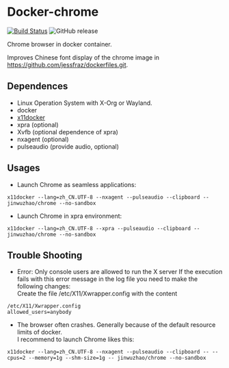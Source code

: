 # Docker-chrome

[![Build Status](https://travis-ci.org/JinWuZhao/docker-chrome.svg?branch=master)](https://travis-ci.org/JinWuZhao/docker-chrome) ![GitHub release](https://img.shields.io/github/tag/JinWuZhao/docker-chrome.svg)

Chrome browser in docker container.  

Improves Chinese font display of the chrome image in https://github.com/jessfraz/dockerfiles.git.  


## Dependences
- Linux Operation System with X-Org or Wayland.
- docker
- [x11docker](https://github.com/mviereck/x11docker.git)
- xpra (optional)
- Xvfb (optional dependence of xpra)
- nxagent (optional)
- pulseaudio (provide audio, optional)

## Usages
- Launch Chrome as seamless applications:
```
x11docker --lang=zh_CN.UTF-8 --nxagent --pulseaudio --clipboard -- jinwuzhao/chrome --no-sandbox
```

- Launch Chrome in xpra environment:
```
x11docker --lang=zh_CN.UTF-8 --xpra --pulseaudio --clipboard -- jinwuzhao/chrome --no-sandbox
```

## Trouble Shooting
- Error: Only console users are allowed to run the X server
If the execution fails with this error message in the log file you need to make the following changes:  
Create the file /etc/X11/Xwrapper.config with the content  
```
/etc/X11/Xwrapper.config
allowed_users=anybody
```

- The browser often crashes.
Generally because of the default resource limits of docker.  
I recommend to launch Chrome likes this:  
```
x11docker --lang=zh_CN.UTF-8 --nxagent --pulseaudio --clipboard -- --cpus=2 --memory=1g --shm-size=1g -- jinwuzhao/chrome --no-sandbox
```
